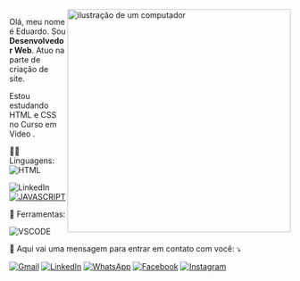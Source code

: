 <img src="https://raw.githubusercontent.com/MicaelliMedeiros/micaellimedeiros/master/image/computer-illustration.png" alt="ilustração de um computador" min-width="400px" max-width="400px" width="400px" align="right">

<p align="left"> 
Olá, meu nome é Eduardo. Sou <strong>Desenvolvedor Web</strong>. Atuo na parte de criação de site.
<br>

  Estou estudando HTML e CSS no Curso em Video .
</p>

<p align="left">
  🧑‍💻 Linguagens: <br>

  <img src="https://img.shields.io/badge/HTML5-E34F26?style=for-the-badge&logo=html5&logoColor=white" alt="HTML"/>
  
  <img src="https://img.shields.io/badge/CSS3-1572B6?style=for-the-badge&logo=css3&logoColor=white" alt="LinkedIn"/></a>
  <a href="#" title="CSS">
  <img src="https://img.shields.io/badge/JavaScript-F7DF1E?style=for-the-badge&logo=javascript&logoColor=black" alt="JAVASCRIPT"/></a>

</p>

<p align="left">
  💼 Ferramentas:

  ![VSCODE](https://img.shields.io/badge/-Visual%20Studio%20Code-333333?style=flat&logo=visual-studio-code&logoColor=007ACC)
</p>

<p align="left">
  💌 Aqui vai uma mensagem para entrar em contato com você: ⤵️
</p>

<p align="left">
  <a href="#" title="Gmail">
  <img src="https://img.shields.io/badge/-Gmail-FF0000?style=flat-square&labelColor=FF0000&logo=gmail&logoColor=white&link=LINK-DO-SEU-GMAIL" alt="Gmail"/></a>
  <a href="#" title="LinkedIn">
  <img src="https://img.shields.io/badge/-Linkedin-0e76a8?style=flat-square&logo=Linkedin&logoColor=white&link=LINK-DO-SEU-LINKEDIN" alt="LinkedIn"/></a>
  <a href="#" title="WhatsApp">
  <img src="https://img.shields.io/badge/-WhatsApp-25d366?style=flat-square&labelColor=25d366&logo=whatsapp&logoColor=white&link=API-DO-SEU-WHATSAPP" alt="WhatsApp"/></a>
  <a href="#" title="Facebook">
  <img src="https://img.shields.io/badge/-Facebook-3b5998?style=flat-square&labelColor=3b5998&logo=facebook&logoColor=white&link=LINK-DO-SEU-FACEBOOK" alt="Facebook"/></a>
  <a href="#" title="Instagram">
  <img src="https://img.shields.io/badge/-Instagram-DF0174?style=flat-square&labelColor=DF0174&logo=instagram&logoColor=white&link=LINK-DO-SEU-INSTAGRAM" alt="Instagram"/></a>
</p>
